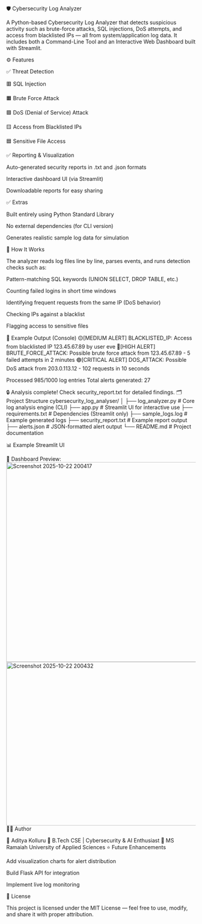 


🛡️ Cybersecurity Log Analyzer

A Python-based Cybersecurity Log Analyzer that detects suspicious activity such as brute-force attacks, SQL injections, DoS attempts, and access from blacklisted IPs — all from system/application log data.
It includes both a Command-Line Tool and an Interactive Web Dashboard built with Streamlit.

⚙️ Features

✅ Threat Detection

🟥 SQL Injection

🟧 Brute Force Attack

🟪 DoS (Denial of Service) Attack

🟨 Access from Blacklisted IPs

🟦 Sensitive File Access

✅ Reporting & Visualization

Auto-generated security reports in .txt and .json formats

Interactive dashboard UI (via Streamlit)

Downloadable reports for easy sharing

✅ Extras

Built entirely using Python Standard Library

No external dependencies (for CLI version)

Generates realistic sample log data for simulation

🧠 How It Works

The analyzer reads log files line by line, parses events, and runs detection checks such as:

Pattern-matching SQL keywords (UNION SELECT, DROP TABLE, etc.)

Counting failed logins in short time windows

Identifying frequent requests from the same IP (DoS behavior)

Checking IPs against a blacklist

Flagging access to sensitive files

🧾 Example Output (Console)
🟡[MEDIUM ALERT] BLACKLISTED_IP: Access from blacklisted IP 123.45.67.89 by user eve
🔴[HIGH ALERT] BRUTE_FORCE_ATTACK: Possible brute force attack from 123.45.67.89 - 5 failed attempts in 2 minutes
🟣[CRITICAL ALERT] DOS_ATTACK: Possible DoS attack from 203.0.113.12 - 102 requests in 10 seconds

Processed 985/1000 log entries
Total alerts generated: 27

🔒 Analysis complete! Check security_report.txt for detailed findings.
🗂️ Project Structure
cybersecurity_log_analyser/
│
├── log_analyzer.py          # Core log analysis engine (CLI)
├── app.py                   # Streamlit UI for interactive use
├── requirements.txt         # Dependencies (Streamlit only)
├── sample_logs.log          # Example generated logs
├── security_report.txt      # Example report output
├── alerts.json              # JSON-formatted alert output
└── README.md                # Project documentation

📊 Example Streamlit UI

🧩 Dashboard Preview:
<img width="927" height="530" alt="Screenshot 2025-10-22 200417" src="https://github.com/user-attachments/assets/c9eea0d9-5598-4266-88f0-d37bc7726c94" />
<img width="1281" height="434" alt="Screenshot 2025-10-22 200432" src="https://github.com/user-attachments/assets/52f9887e-ff5b-4a2c-a4be-98ea9323a769" />
🧑‍💻 Author

👤 Aditya Kolluru
💼 B.Tech CSE | Cybersecurity & AI Enthusiast
📍 MS Ramaiah University of Applied Sciences
⭐ Future Enhancements

Add visualization charts for alert distribution

Build Flask API for integration

Implement live log monitoring

🏁 License

This project is licensed under the MIT License — feel free to use, modify, and share it with proper attribution.
